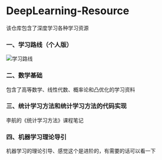 # DeepLearning-Resource
该仓库包含了深度学习各种学习资源
### 一、学习路线（个人版）
![学习路线](https://user-images.githubusercontent.com/43643717/191263719-2c4b0a7b-f80c-4d47-bffa-899d60de3b49.png)
### 二、数学基础
包含了高等数学、线性代数、概率论和凸优化的学习资料
### 三、统计学习方法和统计学习方法的代码实现 
李航的《统计学习方法》课程笔记
### 四、机器学习理论导引
机器学习的理论引导、感觉这个是进阶的，有需要的话可以看一下
